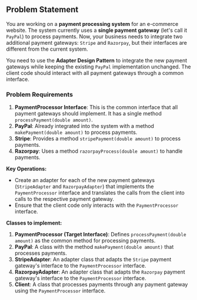 ## Problem Statement

You are working on a **payment processing system** for an e-commerce website. The system currently uses a **single payment gateway** (let's call it `PayPal`) to process payments. Now, your business needs to integrate two additional payment gateways: `Stripe` and `Razorpay`, but their interfaces are different from the current system.

You need to use the **Adapter Design Pattern** to integrate the new payment gateways while keeping the existing `PayPal` implementation unchanged. The client code should interact with all payment gateways through a common interface.

### Problem Requirements

1. **PaymentProcessor Interface**: This is the common interface that all payment gateways should implement. It has a single method `processPayment(double amount)`.
2. **PayPal**: Already integrated into the system with a method `makePayment(double amount)` to process payments.
3. **Stripe**: Provides a method `stripePayment(double amount)` to process payments.
4. **Razorpay**: Uses a method `razorpayProcess(double amount)` to handle payments.

**Key Operations:**

- Create an adapter for each of the new payment gateways (`StripeAdapter` and `RazorpayAdapter`) that implements the `PaymentProcessor` interface and translates the calls from the client into calls to the respective payment gateway.
- Ensure that the client code only interacts with the `PaymentProcessor` interface.

**Classes to implement:**

1. **PaymentProcessor (Target Interface)**: Defines `processPayment(double amount)` as the common method for processing payments.
2. **PayPal**: A class with the method `makePayment(double amount)` that processes payments.
3. **StripeAdapter**: An adapter class that adapts the `Stripe` payment gateway's interface to the `PaymentProcessor` interface.
4. **RazorpayAdapter**: An adapter class that adapts the `Razorpay` payment gateway's interface to the `PaymentProcessor` interface.
5. **Client**: A class that processes payments through any payment gateway using the `PaymentProcessor` interface.
